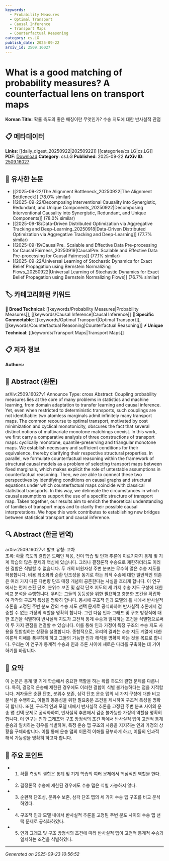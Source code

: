 ```yaml
---
keywords:
  - Probability Measures
  - Optimal Transport
  - Causal Inference
  - Transport Maps
  - Counterfactual Reasoning
category: cs.LG
publish_date: 2025-09-22
arxiv_id: 2509.16027
---
```


<!-- KEYWORD_LINKING_METADATA:
{
  "processed_timestamp": "2025-09-23T10:56:52.002076",
  "vocabulary_version": "1.0",
  "selected_keywords": [
    "Probability Measures",
    "Optimal Transport",
    "Causal Inference",
    "Transport Maps",
    "Counterfactual Reasoning"
  ],
  "rejected_keywords": [],
  "similarity_scores": {
    "Probability Measures": 0.78,
    "Optimal Transport": 0.82,
    "Causal Inference": 0.85,
    "Transport Maps": 0.8,
    "Counterfactual Reasoning": 0.79
  },
  "extraction_method": "AI_prompt_based",
  "budget_applied": true,
  "candidates_json": {
    "candidates": [
      {
        "surface": "probability measures",
        "canonical": "Probability Measures",
        "aliases": [
          "probability distributions"
        ],
        "category": "broad_technical",
        "rationale": "Probability measures are fundamental in statistics and machine learning, providing a basis for linking various statistical methods.",
        "novelty_score": 0.45,
        "connectivity_score": 0.85,
        "specificity_score": 0.6,
        "link_intent_score": 0.78
      },
      {
        "surface": "optimal transport",
        "canonical": "Optimal Transport",
        "aliases": [
          "OT"
        ],
        "category": "specific_connectable",
        "rationale": "Optimal transport is a key concept in the paper, linking statistical transport methods with causal inference.",
        "novelty_score": 0.55,
        "connectivity_score": 0.88,
        "specificity_score": 0.8,
        "link_intent_score": 0.82
      },
      {
        "surface": "causal inference",
        "canonical": "Causal Inference",
        "aliases": [
          "causal reasoning"
        ],
        "category": "broad_technical",
        "rationale": "Causal inference is central to the paper's exploration of transport maps and their interpretations.",
        "novelty_score": 0.5,
        "connectivity_score": 0.9,
        "specificity_score": 0.75,
        "link_intent_score": 0.85
      },
      {
        "surface": "transport maps",
        "canonical": "Transport Maps",
        "aliases": [
          "transport functions"
        ],
        "category": "unique_technical",
        "rationale": "Transport maps are the primary focus of the paper, offering a unique perspective on matching probability measures.",
        "novelty_score": 0.65,
        "connectivity_score": 0.7,
        "specificity_score": 0.85,
        "link_intent_score": 0.8
      },
      {
        "surface": "counterfactual reasoning",
        "canonical": "Counterfactual Reasoning",
        "aliases": [
          "counterfactual analysis"
        ],
        "category": "specific_connectable",
        "rationale": "Counterfactual reasoning connects causal models with statistical transport, enriching the paper's theoretical framework.",
        "novelty_score": 0.6,
        "connectivity_score": 0.75,
        "specificity_score": 0.78,
        "link_intent_score": 0.79
      }
    ],
    "ban_list_suggestions": [
      "deterministic transports",
      "cyclically monotone",
      "quantile-preserving",
      "triangular monotone"
    ]
  },
  "decisions": [
    {
      "candidate_surface": "probability measures",
      "resolved_canonical": "Probability Measures",
      "decision": "linked",
      "scores": {
        "novelty": 0.45,
        "connectivity": 0.85,
        "specificity": 0.6,
        "link_intent": 0.78
      }
    },
    {
      "candidate_surface": "optimal transport",
      "resolved_canonical": "Optimal Transport",
      "decision": "linked",
      "scores": {
        "novelty": 0.55,
        "connectivity": 0.88,
        "specificity": 0.8,
        "link_intent": 0.82
      }
    },
    {
      "candidate_surface": "causal inference",
      "resolved_canonical": "Causal Inference",
      "decision": "linked",
      "scores": {
        "novelty": 0.5,
        "connectivity": 0.9,
        "specificity": 0.75,
        "link_intent": 0.85
      }
    },
    {
      "candidate_surface": "transport maps",
      "resolved_canonical": "Transport Maps",
      "decision": "linked",
      "scores": {
        "novelty": 0.65,
        "connectivity": 0.7,
        "specificity": 0.85,
        "link_intent": 0.8
      }
    },
    {
      "candidate_surface": "counterfactual reasoning",
      "resolved_canonical": "Counterfactual Reasoning",
      "decision": "linked",
      "scores": {
        "novelty": 0.6,
        "connectivity": 0.75,
        "specificity": 0.78,
        "link_intent": 0.79
      }
    }
  ]
}
-->

# What is a good matching of probability measures? A counterfactual lens on transport maps

**Korean Title:** 확률 측도의 좋은 매칭이란 무엇인가? 수송 지도에 대한 반사실적 관점

## 📋 메타데이터

**Links**: [[daily_digest_20250922|20250922]] [[categories/cs.LG|cs.LG]]
**PDF**: [Download](https://arxiv.org/pdf/2509.16027.pdf)
**Category**: cs.LG
**Published**: 2025-09-22
**ArXiv ID**: [2509.16027](https://arxiv.org/abs/2509.16027)

## 🔗 유사한 논문
- [[2025-09-22/The Alignment Bottleneck_20250922|The Alignment Bottleneck]] (78.0% similar)
- [[2025-09-22/Decomposing Interventional Causality into Synergistic, Redundant, and Unique Components_20250922|Decomposing Interventional Causality into Synergistic, Redundant, and Unique Components]] (78.0% similar)
- [[2025-09-18/Data-Driven Distributed Optimization via Aggregative Tracking and Deep-Learning_20250918|Data-Driven Distributed Optimization via Aggregative Tracking and Deep-Learning]] (77.7% similar)
- [[2025-09-19/CausalPre_ Scalable and Effective Data Pre-processing for Causal Fairness_20250919|CausalPre: Scalable and Effective Data Pre-processing for Causal Fairness]] (77.1% similar)
- [[2025-09-22/Universal Learning of Stochastic Dynamics for Exact Belief Propagation using Bernstein Normalizing Flows_20250922|Universal Learning of Stochastic Dynamics for Exact Belief Propagation using Bernstein Normalizing Flows]] (76.7% similar)

## 🏷️ 카테고리화된 키워드
**🧠 Broad Technical**: [[keywords/Probability Measures|Probability Measures]], [[keywords/Causal Inference|Causal Inference]]
**🔗 Specific Connectable**: [[keywords/Optimal Transport|Optimal Transport]], [[keywords/Counterfactual Reasoning|Counterfactual Reasoning]]
**⚡ Unique Technical**: [[keywords/Transport Maps|Transport Maps]]

## 📋 저자 정보

**Authors:** 

## 📄 Abstract (원문)

arXiv:2509.16027v1 Announce Type: cross 
Abstract: Coupling probability measures lies at the core of many problems in statistics and machine learning, from domain adaptation to transfer learning and causal inference. Yet, even when restricted to deterministic transports, such couplings are not identifiable: two atomless marginals admit infinitely many transport maps. The common recourse to optimal transport, motivated by cost minimization and cyclical monotonicity, obscures the fact that several distinct notions of multivariate monotone matchings coexist. In this work, we first carry a comparative analysis of three constructions of transport maps: cyclically monotone, quantile-preserving and triangular monotone maps. We establish necessary and sufficient conditions for their equivalence, thereby clarifying their respective structural properties. In parallel, we formulate counterfactual reasoning within the framework of structural causal models as a problem of selecting transport maps between fixed marginals, which makes explicit the role of untestable assumptions in counterfactual reasoning. Then, we are able to connect these two perspectives by identifying conditions on causal graphs and structural equations under which counterfactual maps coincide with classical statistical transports. In this way, we delineate the circumstances in which causal assumptions support the use of a specific structure of transport map. Taken together, our results aim to enrich the theoretical understanding of families of transport maps and to clarify their possible causal interpretations. We hope this work contributes to establishing new bridges between statistical transport and causal inference.

## 🔍 Abstract (한글 번역)

arXiv:2509.16027v1 발표 유형: 교차  
초록: 확률 측도의 결합은 도메인 적응, 전이 학습 및 인과 추론에 이르기까지 통계 및 기계 학습의 많은 문제의 핵심에 있습니다. 그러나 결정론적 수송으로 제한하더라도 이러한 결합은 식별할 수 없습니다. 두 개의 비원자성 주변 분포는 무수히 많은 수송 지도를 허용합니다. 비용 최소화와 순환 단조성을 동기로 하는 최적 수송에 대한 일반적인 의존은 여러 가지 다른 다변량 단조 매칭 개념이 공존한다는 사실을 흐리게 합니다. 이 연구에서는 먼저 순환 단조, 분위수 보존 및 삼각 단조 지도의 세 가지 수송 지도 구성에 대한 비교 분석을 수행합니다. 우리는 그들의 동등성을 위한 필요하고 충분한 조건을 확립하여 각각의 구조적 특성을 명확히 합니다. 동시에 구조적 인과 모델의 틀 내에서 반사실적 추론을 고정된 주변 분포 간의 수송 지도 선택 문제로 공식화하여 반사실적 추론에서 검증할 수 없는 가정의 역할을 명확히 합니다. 그런 다음 인과 그래프 및 구조 방정식에 대한 조건을 식별하여 반사실적 지도가 고전적 통계 수송과 일치하는 조건을 식별함으로써 이 두 가지 관점을 연결할 수 있습니다. 이를 통해 인과 가정이 특정 구조의 수송 지도 사용을 뒷받침하는 상황을 설명합니다. 종합적으로, 우리의 결과는 수송 지도 계열에 대한 이론적 이해를 풍부하게 하고 그들의 가능한 인과 해석을 명확히 하는 것을 목표로 합니다. 우리는 이 연구가 통계적 수송과 인과 추론 사이에 새로운 다리를 구축하는 데 기여하기를 바랍니다.

## 📝 요약

이 논문은 통계 및 기계 학습에서 중요한 역할을 하는 확률 측도의 결합 문제를 다룹니다. 특히, 결정적 운송에 제한된 경우에도 이러한 결합이 식별 불가능하다는 점을 지적합니다. 저자들은 순환 단조, 분위수 보존, 삼각 단조 운송 맵의 세 가지 구성에 대한 비교 분석을 수행하고, 이들의 동등성을 위한 필요충분 조건을 제시하여 구조적 특성을 명확히 합니다. 또한, 구조적 인과 모델 내에서 반사실적 추론을 고정된 주변 분포 사이의 운송 맵 선택 문제로 공식화하여, 반사실적 추론에서 검증 불가능한 가정의 역할을 명확히 합니다. 이 연구는 인과 그래프와 구조 방정식의 조건 하에서 반사실적 맵이 고전적 통계 운송과 일치하는 경우를 식별하여, 특정 운송 맵 구조의 사용을 지지하는 인과 가정의 상황을 구체화합니다. 이를 통해 운송 맵의 이론적 이해를 풍부하게 하고, 이들의 인과적 해석 가능성을 명확히 하고자 합니다.

## 🎯 주요 포인트

- 1. 확률 측정의 결합은 통계 및 기계 학습의 여러 문제에서 핵심적인 역할을 한다.
- 2. 결정론적 수송에 제한된 경우에도 수송 맵은 식별 가능하지 않다.
- 3. 순환적 단조성, 분위수 보존, 삼각 단조 맵의 세 가지 수송 맵 구조를 비교 분석하였다.
- 4. 구조적 인과 모델 내에서 반사실적 추론을 고정된 주변 분포 사이의 수송 맵 선택 문제로 공식화하였다.
- 5. 인과 그래프 및 구조 방정식의 조건에 따라 반사실적 맵이 고전적 통계적 수송과 일치하는 조건을 식별하였다.


---

*Generated on 2025-09-23 10:56:52*